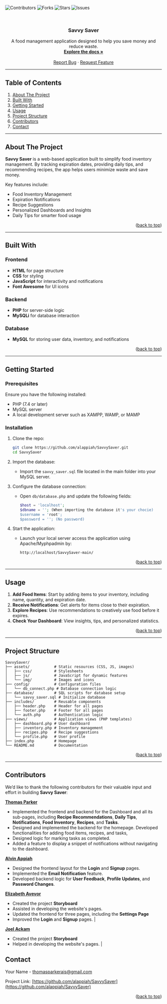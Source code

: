 <a name="readme-top"></a>

<!-- PROJECT SHIELDS -->
![Contributors](https://img.shields.io/github/contributors/alappiah/SavvySaver.svg?style=for-the-badge)
![Forks](https://img.shields.io/github/forks/alappiah/SavvySaver.svg?style=for-the-badge)
![Stars](https://img.shields.io/github/stars/alappiah/SavvySaver.svg?style=for-the-badge)
![Issues](https://img.shields.io/github/issues/alappiah/SavvySaver.svg?style=for-the-badge)

<br />
<div align="center">
  <h3 align="center">Savvy Saver</h3>
  <p align="center">
    A food management application designed to help you save money and reduce waste.
    <br />
    <a href="https://github.com/alappiah/SavvySaver"><strong>Explore the docs »</strong></a>
    <br />
    <br />
    <a href="https://github.com/alappiah/SavvySaver/issues">Report Bug</a>
    ·
    <a href="https://github.com/alappiah/SavvySaver/issues">Request Feature</a>
  </p>
</div>

---

## Table of Contents

1. [About The Project](#about-the-project)
2. [Built With](#built-with)
3. [Getting Started](#getting-started)
4. [Usage](#usage)
5. [Project Structure](#project-structure)
6. [Contributors](#contributing)
7. [Contact](#contact)

---

## About The Project

**Savvy Saver** is a web-based application built to simplify food inventory management. By tracking expiration dates, providing daily tips, and recommending recipes, the app helps users minimize waste and save money.  

Key features include:  
- Food Inventory Management  
- Expiration Notifications  
- Recipe Suggestions  
- Personalized Dashboards and Insights  
- Daily Tips for smarter food usage  

<p align="right">(<a href="#readme-top">back to top</a>)</p>

---

## Built With

### Frontend
- **HTML** for page structure  
- **CSS** for styling  
- **JavaScript** for interactivity and notifications  
- **Font Awesome** for UI icons  

### Backend
- **PHP** for server-side logic  
- **MySQLi** for database interaction  

### Database
- **MySQL** for storing user data, inventory, and notifications  

<p align="right">(<a href="#readme-top">back to top</a>)</p>

---

## Getting Started

### Prerequisites

Ensure you have the following installed:  
- PHP (7.4 or later)  
- MySQL server  
- A local development server such as XAMPP, WAMP, or MAMP  

### Installation

1. Clone the repo:  
   ```bash
   git clone https://github.com/alappiah/SavvySaver.git
   cd SavvySaver
   ```

2. Import the database:  
   - Import the `savvy_saver.sql` file located in the main folder into your MySQL server.

3. Configure the database connection:  
   - Open `db/database.php` and update the following fields:
     ```php
     $host = 'localhost';
     $dbname = ''; (When importing the database it's your chocie)
     $username = 'root';
     $password = ''; (No password)
     ```

4. Start the application:  
   - Launch your local server access the application using Apache/Myphpadmin by:  
     ```
     http://localhost/SavvySaver-main/
     ```

<p align="right">(<a href="#readme-top">back to top</a>)</p>

---

## Usage

1. **Add Food Items**: Start by adding items to your inventory, including name, quantity, and expiration date.  
2. **Receive Notifications**: Get alerts for items close to their expiration.  
3. **Explore Recipes**: Use recommendations to creatively use food before it expires.  
4. **Check Your Dashboard**: View insights, tips, and personalized statistics.

<p align="right">(<a href="#readme-top">back to top</a>)</p>

---

## Project Structure

```plaintext
SavvySaver/
├── assets/           # Static resources (CSS, JS, images)
│   ├── css/          # Stylesheets
│   ├── js/           # JavaScript for dynamic features
│   └── img/          # Images and icons
├── config/           # Configuration files
│   └── db_connect.php # Database connection logic
├── database/         # SQL scripts for database setup
│   └── savvy_saver.sql # Initialize database
├── includes/         # Reusable components
│   ├── header.php    # Header for all pages
│   ├── footer.php    # Footer for all pages
│   └── auth.php      # Authentication logic
├── views/            # Application views (PHP templates)
│   ├── dashboard.php # User dashboard
│   ├── inventory.php # Inventory management
│   ├── recipes.php   # Recipe suggestions
│   └── profile.php   # User profile
├── index.php         # Homepage
└── README.md         # Documentation
```

<p align="right">(<a href="#readme-top">back to top</a>)</p>

---

## Contributors

We’d like to thank the following contributors for their valuable input and effort in building **Savvy Saver**:  

 **[Thomas Parker](https://github.com/ThomasParkerr)**
 -  Implemented the frontend and backend for the Dashboard and all its sub-pages, including **Recipe Recommendations**, **Daily Tips**, **Notifications**, **Food Inventory**, **Recipes**, and **Tasks**.
 - Designed and implemented the backend for the homepage. Developed functionalities for adding food items, recipes, and tasks,
 - Designed logic for marking tasks as completed.
 - Added a feature to display a snippet of notifications without navigating to the dashboard.


**[Alvin Appiah](https://github.com/alappiah)** 
- Designed the frontend layout for the **Login** and **Signup** pages.
- Implemented the **Email Notification** feature. 
- Developed backend logic for **User Feedback**, **Profile Updates**, and **Password Changes**.

**[Elizabeth Avevor](https://github.com/Afful-yayra156)** 
- Created the project **Storyboard** 
- Assisted in developing the website's pages. 
- Updated the frontend for three pages, including the **Settings Page**
- Improved the **Login** and **Signup** pages. |  

**[Joel Ackam](https://github.com/contributor-profile)**
- Created the project **Storyboard** 
- Helped in developing the website's pages. |  

## Contact

Your Name - [thomasparkerais@gmail.com](mailto:your-email@example.com)  

Project Link: [https://github.com/alappiah/SavvySaver](https://github.com/alappiah/SavvySaver)  

<p align="right">(<a href="#readme-top">back to top</a>)</p>
